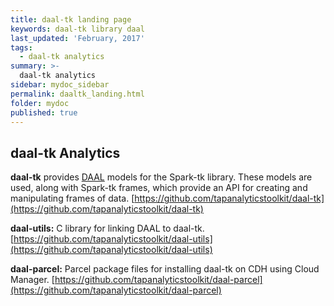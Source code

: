 ```yaml
---
title: daal-tk landing page
keywords: daal-tk library daal
last_updated: 'February, 2017'
tags:
  - daal-tk analytics
summary: >-
  daal-tk analytics
sidebar: mydoc_sidebar
permalink: daaltk_landing.html
folder: mydoc
published: true
---
```


## daal-tk Analytics

**daal-tk** provides [DAAL](https://software.intel.com/en-us/blogs/daal) models for the Spark-tk library. These models are used, along with Spark-tk frames, which provide an API for creating and manipulating frames of data. [https://github.com/tapanalyticstoolkit/daal-tk](https://github.com/tapanalyticstoolkit/daal-tk)  
  
**daal-utils:** C library for linking DAAL to daal-tk. [https://github.com/tapanalyticstoolkit/daal-utils](https://github.com/tapanalyticstoolkit/daal-utils)  
  
**daal-parcel:** Parcel package files for installing daal-tk on CDH using Cloud Manager. [https://github.com/tapanalyticstoolkit/daal-parcel](https://github.com/tapanalyticstoolkit/daal-parcel)  
